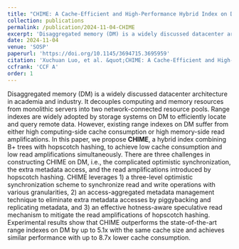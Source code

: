 ```yaml
---
title: "CHIME: A Cache-Efficient and High-Performance Hybrid Index on Disaggregated Memory"
collection: publications
permalink: /publication/2024-11-04-CHIME
excerpt: 'Disaggregated memory (DM) is a widely discussed datacenter architecture in academia and industry. It decouples computing and memory resources from monolithic servers into two network-connected resource pools. Range indexes are widely adopted by storage systems on DM to efficiently locate and query remote data. However, existing range indexes on DM suffer from either high computing-side cache consumption or high memory-side read amplifications. In this paper, we propose <strong>CHIME</strong>, a hybrid index combining B+ trees with hopscotch hashing, to achieve low cache consumption and low read amplifications simultaneously. There are three challenges in constructing CHIME on DM, i.e., the complicated optimistic synchronization, the extra metadata access, and the read amplifications introduced by hopscotch hashing. CHIME leverages 1) a three-level optimistic synchronization scheme to synchronize read and write operations with various granularities, 2) an access-aggregated metadata management technique to eliminate extra metadata accesses by piggybacking and replicating metadata, and 3) an effective hotness-aware speculative read mechanism to mitigate the read amplifications of hopscotch hashing. Experimental results show that CHIME outperforms the state-of-the-art range indexes on DM by up to 5.1x with the same cache size and achieves similar performance with up to 8.7x lower cache consumption.'
date: 2024-11-04
venue: 'SOSP'
paperurl: 'https://doi.org/10.1145/3694715.3695959'
citation: 'Xuchuan Luo, et al. &quot;CHIME: A Cache-Efficient and High-Performance Hybrid Index on Disaggregated Memory&quot; 30th ACM Symposium on Operating Systems Principles (SOSP). 2024.'
ccfrank: 'CCF A'
order: 1
---
```

Disaggregated memory (DM) is a widely discussed datacenter architecture in academia and industry. It decouples computing and memory resources from monolithic servers into two network-connected resource pools. Range indexes are widely adopted by storage systems on DM to efficiently locate and query remote data. However, existing range indexes on DM suffer from either high computing-side cache consumption or high memory-side read amplifications. In this paper, we propose <strong>CHIME</strong>, a hybrid index combining B+ trees with hopscotch hashing, to achieve low cache consumption and low read amplifications simultaneously. There are three challenges in constructing CHIME on DM, i.e., the complicated optimistic synchronization, the extra metadata access, and the read amplifications introduced by hopscotch hashing. CHIME leverages 1) a three-level optimistic synchronization scheme to synchronize read and write operations with various granularities, 2) an access-aggregated metadata management technique to eliminate extra metadata accesses by piggybacking and replicating metadata, and 3) an effective hotness-aware speculative read mechanism to mitigate the read amplifications of hopscotch hashing. Experimental results show that CHIME outperforms the state-of-the-art range indexes on DM by up to 5.1x with the same cache size and achieves similar performance with up to 8.7x lower cache consumption.
